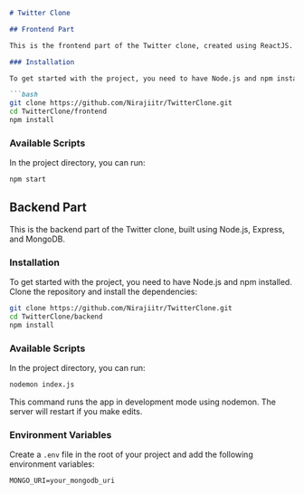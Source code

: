 

```markdown
# Twitter Clone

## Frontend Part

This is the frontend part of the Twitter clone, created using ReactJS.

### Installation

To get started with the project, you need to have Node.js and npm installed. Clone the repository and install the dependencies:

```bash
git clone https://github.com/Nirajiitr/TwitterClone.git
cd TwitterClone/frontend
npm install
```

### Available Scripts

In the project directory, you can run:

```bash
npm start
```

## Backend Part

This is the backend part of the Twitter clone, built using Node.js, Express, and MongoDB.

### Installation

To get started with the project, you need to have Node.js and npm installed. Clone the repository and install the dependencies:

```bash
git clone https://github.com/Nirajiitr/TwitterClone.git
cd TwitterClone/backend
npm install
```

### Available Scripts

In the project directory, you can run:

```bash
nodemon index.js
```

This command runs the app in development mode using nodemon. The server will restart if you make edits.

### Environment Variables

Create a `.env` file in the root of your project and add the following environment variables:

```
MONGO_URI=your_mongodb_uri
```
```
